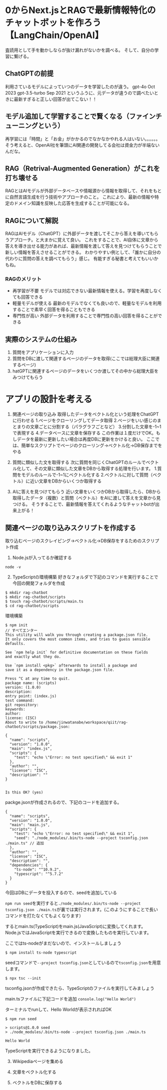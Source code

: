 # 0からNext.jsとRAGで最新情報特化のチャットボットを作ろう【LangChain/OpenAI】
査読用として手を動かしならが抜け漏れがないかを調べる。
そして、自分の学習に繋げる。

## ChatGPTの前提
利用さているモデルによっていつのデータを学習したのが違う。
gpt-4o   Oct 2023
gpt-3.5-turbo  Sep 2021
というふうに、元データが違うので調べたいときに最新すぎると正しい回答が出てこない！！

## モデル追加して学習することで賢くなる（ファインチューニングという）
再学習には「時間」と「お金」がかかるのでなかなかやれる人はいない。。。。。。
そう考えると、OpenAI社を筆頭にAI関連の開発してる会社は資金力が半端ないんだな。

## RAG（Retrival-Augmented Generation）がこれを打ち壊せる
RAGとはAIモデルが外部データベースや情報源から情報を取得して、それをもとに自然言語生成を行う技術やアプローチのこと。
これにより、最新の情報や特定のドメイン知識を反映した応答を生成することが可能になる。

## RAGについて解説
RAGはAIモデル（ChatGPT）に外部データを渡してそこから答えを導いてもらうアプローチ。と大まかに覚えて良い。
これをすることで、AI自体に文章から答えを導き出せる能力があれば、最新情報を渡して答えを見つけてもらうことで新しい情報を答えさせることができる。
わかりやすい例として、「誰かに自分の代わりに質問の答えを調べてもらう」感じ。
有能すぎる秘書と考えてもいいかもね。
### RAGのメリット
- 再学習が不要
モデルでは対応できない最新情報を使える。学習を再度しなくても回答できる
- 軽量モデルが使える 
最新のモデルでなくても良いので、軽量なモデルを利用することで素早く回答を得ることもできる
- 専門性が高い
外部データを利用することで専門性の高い回答を得ることができる


## 実際のシステムの仕組み
1. 質問をアプリケーションに入力
2. 質問をDBに渡して関連するページのデータを取得(ここでは総理大臣に関連するページ)
3. hatGPTに関連するページのデータをいくつか渡してその中から総理大臣をみつけてもらう

# アプリの設計を考える
1. 関連ページの取り込み
取得したデータをベクトル化という処理をChatGPTに行わせる
    1.ページをクローリングしてデータ取得 
    2.ページをいい感じのまとまりの文章ごとに分割する（パラグラフごとなど）
    3.分割した文章を-1~1で表現する
    4.データベースに文章を保存する
この作業は１度だけでOK。もしデータを最新に更新したい場合は再度DBに更新をかけると良い。
ここでは、簡単なスクリプトでページのクローリング→ベクトル化→DB保存までをやる

2. 質問に類似した文を取得する
次に質問を同じくChatGPTのルールでベクトル化して、その文章に類似した文章をDBから取得する処理を行います。
    1.質問をモデルのルールで-1~1にベクトル化する
    2.ベクトルに対して質問（ベクトル）に近い文章をDBからいくつか取得する
    
3. AIに答えを見つけてもらう
近い文章をいくつかDBから取得したら、DBから取得したデータ（複数）と質問（ベクトル）をAIに渡して答えを文章から見つける。
そうすることで、最新情報を答えてくれるようなチャットbotが出来上がる！

## 関連ページの取り込みスクリプトを作成する
取り込むページのスクレイピング→ベクトル化→DB保存をするためのスクリプト作成

1. Node.jsが入ってるか確認する
```
node -v
```

2. TypeScriptの環境構築
好きなフォルダで下記のコマンドを実行することで今回の開発フォルダを作成
```
$ mkdir rag-chatbot
$ mkdir rag-chatbot/scripts
$ touch rag-chatbot/scripts/main.ts
$ cd rag-chatbot/scripts
```
環境構築
```
$ npm init
// すべてエンター
This utility will walk you through creating a package.json file.
It only covers the most common items, and tries to guess sensible defaults.

See `npm help init` for definitive documentation on these fields
and exactly what they do.

Use `npm install <pkg>` afterwards to install a package and
save it as a dependency in the package.json file.

Press ^C at any time to quit.
package name: (scripts) 
version: (1.0.0) 
description: 
entry point: (index.js) 
test command: 
git repository: 
keywords: 
author: 
license: (ISC) 
About to write to /home/jinwatanabe/workspace/qiit/rag-chatbot/scripts/package.json:

{
  "name": "scripts",
  "version": "1.0.0",
  "main": "index.js",
  "scripts": {
    "test": "echo \"Error: no test specified\" && exit 1"
  },
  "author": "",
  "license": "ISC",
  "description": ""
}


Is this OK? (yes) 
```
packge.jsonが作成されるので、下記のコードを追加する。
```
{
  "name": "scripts",
  "version": "1.0.0",
  "main": "main.js",
  "scripts": {
    "test": "echo \"Error: no test specified\" && exit 1",
    "seed": "./node_modules/.bin/ts-node --project tsconfig.json ./main.ts" // 追加
  },
  "author": "",
  "license": "ISC",
  "description": "",
  "dependencies": {
    "ts-node": "^10.9.2",
    "typescript": "^5.7.2"
  }
}
```
今回はDBにデータを投入するので、seedを追加している

```npm run seed```を実行すると```./node_modules/.bin/ts-node --project tsconfig.json ./main.ts```が裏では実行されます。(このようにすることで長いコマンドを打たなくてもよくなります）

するとmain.ts(TypeScript)をmain.js(JavaScript)に変換してくれます。
Node.jsではJavaScriptを実行できるので変換したものを実行しています。

ここではts-nodeがまだないので、インストールしましょう
```
$ npm install ts-node typescript
```
seedコマンドで```--project tsconfig.json```としているので```tsconfig.json```を用意します。
```
$ npx tsc --init

```
tsconfig.jsonが作成できたら、TypeScriptのファイルを実行してみましょう

main.tsファイルに下記コードを追加
```console.log("Hello World")```

ターミナルでrunして、Hello Worldが表示されればOK
```
$ npm run seed

> scripts@1.0.0 seed
> ./node_modules/.bin/ts-node --project tsconfig.json ./main.ts

Hello World
```
TypeScriptを実行できるようになりました。



3. Wikipediaページを集める




4.  文章をベクトル化する


5. ベクトルをDBに保存する